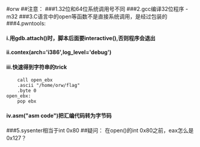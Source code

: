 #orw
##注意：
###1.32位和64位系统调用号不同
###2.gcc编译32位程序 -m32
###3.C语言中的open等函数不是直接系统调用，是经过包装的
###4.pwntools:
#### i.用gdb.attach()时，脚本后面要interactive(),否则程序会退出
#### ii.contex(arch='i386',log_level='debug')
#### iii.快速得到字符串的trick
		call open_ebx
		.ascii "/home/orw/flag"
    	.byte 0
	open_ebx:
		pop ebx
#### iv.asm("asm code")把汇编代码转为字节码
###5.sysenter相当于int 0x80
##疑问：
在open()的int 0x80之前，eax怎么是0x127？